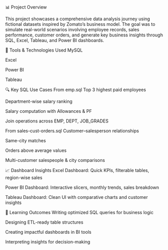 📊 Project Overview

This project showcases a comprehensive data analysis journey using fictional datasets inspired by Zomato’s business model. The goal was to simulate real-world scenarios involving employee records, sales performance, customer orders, and generate key business insights through SQL, Excel, Tableau, and Power BI dashboards.

🧰 Tools & Technologies Used
MySQL

Excel 

Power BI 

Tableau


🔍 Key SQL Use Cases
From emp.sql
Top 3 highest paid employees

Department-wise salary ranking

Salary computation with Allowances & PF

Join operations across EMP, DEPT, JOB_GRADES

From sales-cust-orders.sql
Customer–salesperson relationships

Same-city matches

Orders above average values

Multi-customer salespeople & city comparisons

📈 Dashboard Insights
Excel Dashboard: Quick KPIs, filterable tables, region-wise sales

Power BI Dashboard: Interactive slicers, monthly trends, sales breakdown

Tableau Dashboard: Clean UI with comparative charts and customer insights

📌 Learning Outcomes
Writing optimized SQL queries for business logic

Designing ETL-ready table structures

Creating impactful dashboards in BI tools

Interpreting insights for decision-making
